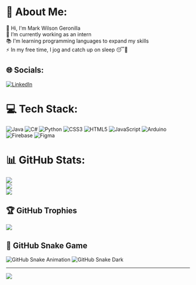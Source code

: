 # 💫 About Me:
👋 Hi, I'm Mark Wilson Geronilla<br>🔭 I’m currently working as an intern<br>📚 I'm learning programming languages to expand my skills<br>⚡ In my free time, I jog and catch up on sleep 😴🏃

## 🌐 Socials:
[![LinkedIn](https://img.shields.io/badge/LinkedIn-%230077B5.svg?logo=linkedin&logoColor=white)](https://linkedin.com/in/https://www.linkedin.com/in/mark-wilson-g-12a37a314/) 

# 💻 Tech Stack:
![Java](https://img.shields.io/badge/java-%23ED8B00.svg?style=for-the-badge&logo=openjdk&logoColor=white) 
![C#](https://img.shields.io/badge/c%23-%23239120.svg?style=for-the-badge&logo=csharp&logoColor=white) 
![Python](https://img.shields.io/badge/python-3670A0?style=for-the-badge&logo=python&logoColor=ffdd54) 
![CSS3](https://img.shields.io/badge/css3-%231572B6.svg?style=for-the-badge&logo=css3&logoColor=white) 
![HTML5](https://img.shields.io/badge/html5-%23E34F26.svg?style=for-the-badge&logo=html5&logoColor=white) 
![JavaScript](https://img.shields.io/badge/javascript-%23323330.svg?style=for-the-badge&logo=javascript&logoColor=%23F7DF1E) 
![Arduino](https://img.shields.io/badge/-Arduino-00979D?style=for-the-badge&logo=Arduino&logoColor=white) 
![Firebase](https://img.shields.io/badge/firebase-%23039BE5.svg?style=for-the-badge&logo=firebase) 
![Figma](https://img.shields.io/badge/figma-%23F24E1E.svg?style=for-the-badge&logo=figma&logoColor=white)

# 📊 GitHub Stats:
![](https://github-readme-stats.vercel.app/api?username=markwlsn&theme=dark&hide_border=false&include_all_commits=true&count_private=true)<br/>
![](https://nirzak-streak-stats.vercel.app/?user=markwlsn&theme=dark&hide_border=false)<br/>
![](https://github-readme-stats.vercel.app/api/top-langs/?username=markwlsn&theme=dark&hide_border=false&include_all_commits=true&count_private=true&layout=compact)

## 🏆 GitHub Trophies
![](https://github-profile-trophy.vercel.app/?username=markwlsn&theme=radical&no-frame=false&no-bg=true&margin-w=4)

## 🐍 GitHub Snake Game
![GitHub Snake Animation](https://raw.githubusercontent.com/markwlsn/output/main/github-snake.svg)
![GitHub Snake Dark](https://raw.githubusercontent.com/markwlsn/output/main/github-snake-dark.svg#gh-dark-mode-only)

---
[![](https://visitcount.itsvg.in/api?id=markwlsn&icon=0&color=0)](https://visitcount.itsvg.in)

<!-- Proudly created with GPRM ( https://gprm.itsvg.in ) -->
